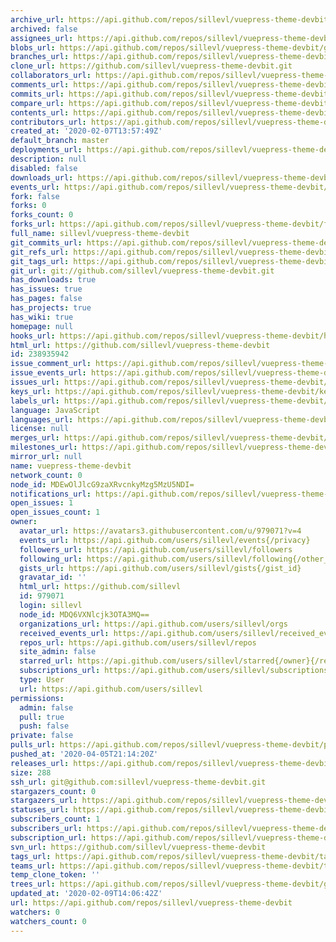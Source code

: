 ```yaml
---
archive_url: https://api.github.com/repos/sillevl/vuepress-theme-devbit/{archive_format}{/ref}
archived: false
assignees_url: https://api.github.com/repos/sillevl/vuepress-theme-devbit/assignees{/user}
blobs_url: https://api.github.com/repos/sillevl/vuepress-theme-devbit/git/blobs{/sha}
branches_url: https://api.github.com/repos/sillevl/vuepress-theme-devbit/branches{/branch}
clone_url: https://github.com/sillevl/vuepress-theme-devbit.git
collaborators_url: https://api.github.com/repos/sillevl/vuepress-theme-devbit/collaborators{/collaborator}
comments_url: https://api.github.com/repos/sillevl/vuepress-theme-devbit/comments{/number}
commits_url: https://api.github.com/repos/sillevl/vuepress-theme-devbit/commits{/sha}
compare_url: https://api.github.com/repos/sillevl/vuepress-theme-devbit/compare/{base}...{head}
contents_url: https://api.github.com/repos/sillevl/vuepress-theme-devbit/contents/{+path}
contributors_url: https://api.github.com/repos/sillevl/vuepress-theme-devbit/contributors
created_at: '2020-02-07T13:57:49Z'
default_branch: master
deployments_url: https://api.github.com/repos/sillevl/vuepress-theme-devbit/deployments
description: null
disabled: false
downloads_url: https://api.github.com/repos/sillevl/vuepress-theme-devbit/downloads
events_url: https://api.github.com/repos/sillevl/vuepress-theme-devbit/events
fork: false
forks: 0
forks_count: 0
forks_url: https://api.github.com/repos/sillevl/vuepress-theme-devbit/forks
full_name: sillevl/vuepress-theme-devbit
git_commits_url: https://api.github.com/repos/sillevl/vuepress-theme-devbit/git/commits{/sha}
git_refs_url: https://api.github.com/repos/sillevl/vuepress-theme-devbit/git/refs{/sha}
git_tags_url: https://api.github.com/repos/sillevl/vuepress-theme-devbit/git/tags{/sha}
git_url: git://github.com/sillevl/vuepress-theme-devbit.git
has_downloads: true
has_issues: true
has_pages: false
has_projects: true
has_wiki: true
homepage: null
hooks_url: https://api.github.com/repos/sillevl/vuepress-theme-devbit/hooks
html_url: https://github.com/sillevl/vuepress-theme-devbit
id: 238935942
issue_comment_url: https://api.github.com/repos/sillevl/vuepress-theme-devbit/issues/comments{/number}
issue_events_url: https://api.github.com/repos/sillevl/vuepress-theme-devbit/issues/events{/number}
issues_url: https://api.github.com/repos/sillevl/vuepress-theme-devbit/issues{/number}
keys_url: https://api.github.com/repos/sillevl/vuepress-theme-devbit/keys{/key_id}
labels_url: https://api.github.com/repos/sillevl/vuepress-theme-devbit/labels{/name}
language: JavaScript
languages_url: https://api.github.com/repos/sillevl/vuepress-theme-devbit/languages
license: null
merges_url: https://api.github.com/repos/sillevl/vuepress-theme-devbit/merges
milestones_url: https://api.github.com/repos/sillevl/vuepress-theme-devbit/milestones{/number}
mirror_url: null
name: vuepress-theme-devbit
network_count: 0
node_id: MDEwOlJlcG9zaXRvcnkyMzg5MzU5NDI=
notifications_url: https://api.github.com/repos/sillevl/vuepress-theme-devbit/notifications{?since,all,participating}
open_issues: 1
open_issues_count: 1
owner:
  avatar_url: https://avatars3.githubusercontent.com/u/979071?v=4
  events_url: https://api.github.com/users/sillevl/events{/privacy}
  followers_url: https://api.github.com/users/sillevl/followers
  following_url: https://api.github.com/users/sillevl/following{/other_user}
  gists_url: https://api.github.com/users/sillevl/gists{/gist_id}
  gravatar_id: ''
  html_url: https://github.com/sillevl
  id: 979071
  login: sillevl
  node_id: MDQ6VXNlcjk3OTA3MQ==
  organizations_url: https://api.github.com/users/sillevl/orgs
  received_events_url: https://api.github.com/users/sillevl/received_events
  repos_url: https://api.github.com/users/sillevl/repos
  site_admin: false
  starred_url: https://api.github.com/users/sillevl/starred{/owner}{/repo}
  subscriptions_url: https://api.github.com/users/sillevl/subscriptions
  type: User
  url: https://api.github.com/users/sillevl
permissions:
  admin: false
  pull: true
  push: false
private: false
pulls_url: https://api.github.com/repos/sillevl/vuepress-theme-devbit/pulls{/number}
pushed_at: '2020-04-05T21:14:20Z'
releases_url: https://api.github.com/repos/sillevl/vuepress-theme-devbit/releases{/id}
size: 288
ssh_url: git@github.com:sillevl/vuepress-theme-devbit.git
stargazers_count: 0
stargazers_url: https://api.github.com/repos/sillevl/vuepress-theme-devbit/stargazers
statuses_url: https://api.github.com/repos/sillevl/vuepress-theme-devbit/statuses/{sha}
subscribers_count: 1
subscribers_url: https://api.github.com/repos/sillevl/vuepress-theme-devbit/subscribers
subscription_url: https://api.github.com/repos/sillevl/vuepress-theme-devbit/subscription
svn_url: https://github.com/sillevl/vuepress-theme-devbit
tags_url: https://api.github.com/repos/sillevl/vuepress-theme-devbit/tags
teams_url: https://api.github.com/repos/sillevl/vuepress-theme-devbit/teams
temp_clone_token: ''
trees_url: https://api.github.com/repos/sillevl/vuepress-theme-devbit/git/trees{/sha}
updated_at: '2020-02-09T14:06:42Z'
url: https://api.github.com/repos/sillevl/vuepress-theme-devbit
watchers: 0
watchers_count: 0
---
```



